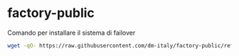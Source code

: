 # factory-public

Comando per installare il sistema di failover

```bash
wget -qO- https://raw.githubusercontent.com/dm-italy/factory-public/refs/heads/main/install_failover_script.sh | sudo bash
```
